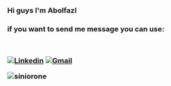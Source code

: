 <h3/> Hi guys I'm Abolfazl <h3/>
<p/>if you want to send me message you can use: <p/><br>

[![Linkedin](https://img.shields.io/badge/-LinkedIn-blue?style=flat&logo=Linkedin&logoColor=white)](https://www.linkedin.com/in/abolfazlaghdaee/)
[![Gmail](https://img.shields.io/badge/-Gmail-c14438?style=flat&logo=Gmail&logoColor=white)](abolfazlaghdaee2001@gmail.com)
<p align="left"> <img src="https://komarev.com/ghpvc/?username=abolfazlaghdaee" alt="siniorone" /> </p>
